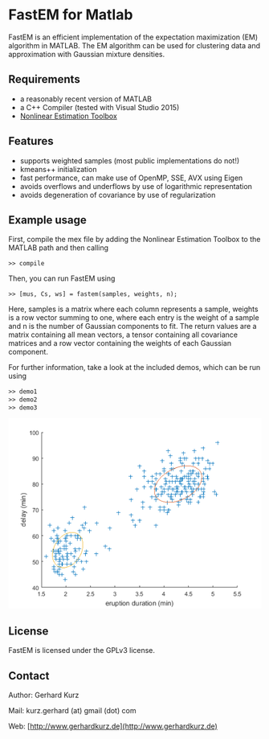 FastEM for Matlab
=================

FastEM is an efficient implementation of the expectation maximization (EM) algorithm in MATLAB. The EM algorithm can be used for clustering data and approximation with Gaussian mixture densities.

Requirements
------------

  * a reasonably recent version of MATLAB
  * a C++ Compiler (tested with Visual Studio 2015)
  * [Nonlinear Estimation Toolbox](https://bitbucket.org/nonlinearestimation/toolbox/)

Features
--------

  * supports weighted samples (most public implementations do not!)
  * kmeans++ initialization
  * fast performance, can make use of OpenMP, SSE, AVX using Eigen
  * avoids overflows and underflows by use of logarithmic representation
  * avoids degeneration of covariance by use of regularization

Example usage
-------------
First, compile the mex file by adding the Nonlinear Estimation Toolbox to the MATLAB path and then calling

	>> compile

Then, you can run FastEM using

	>> [mus, Cs, ws] = fastem(samples, weights, n);

Here, samples is a matrix where each column represents a sample, weights is a row vector summing to one, where each entry is the weight of a sample and n is the number of Gaussian components to fit. 
The return values are a matrix containing all mean vectors, a tensor containing all covariance matrices and a row vector containing the weights of each Gaussian component.

For further information, take a look at the included demos, which can be run using

	>> demo1
	>> demo2
	>> demo3

![demo1](demo1.png)

License
-------

FastEM is licensed under the GPLv3 license.

Contact
-------

Author: Gerhard Kurz

Mail: kurz.gerhard (at) gmail (dot) com

Web: [http://www.gerhardkurz.de](http://www.gerhardkurz.de)

